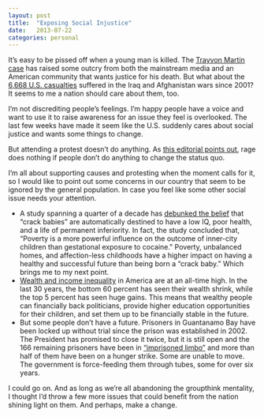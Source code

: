 ```yaml
---
layout: post
title:  "Exposing Social Injustice"
date:   2013-07-22
categories: personal
---
```


It’s easy to be pissed off when a young man is killed. The <u><a href="http://www.reuters.com/article/2013/07/21/us-usa-florida-shooting-idUSBRE96J03W20130721">Trayvon Martin case</a></u> has raised some outcry from both the mainstream media and an American community that wants justice for his death. But what about the <a href="http://apps.washingtonpost.com/national/fallen/">6,668 U.S. casualties</a> suffered in the Iraq and Afghanistan wars since 2001? It seems to me a nation should care about them, too.<p>

I’m not discrediting people’s feelings. I’m happy people have a voice and want to use it to raise awareness for an issue they feel is overlooked. The last few weeks have made it seem like the U.S. suddenly cares about social justice and wants some things to change.<p>

But attending a protest doesn’t do anything. As <u><a href="http://www.huffingtonpost.com/romany-malco/a-message-to-trayvon-mart_b_3612231.html?utm_hp_ref=mostpopular" target="_blank">this editorial points out</a></u>, rage does nothing if people don’t do anything to change the status quo.<p>

I’m all about supporting causes and protesting when the moment calls for it, so I would like to point out some concerns in our country that seem to be ignored by the general population. In case you feel like some other social issue needs your attention.<p>
<ul>
	<li>A study spanning a quarter of a decade has <u><a href="http://articles.philly.com/2013-07-21/news/40709969_1_hallam-hurt-so-called-crack-babies-funded-study" target="_blank">debunked the belief</a></u> that “crack babies” are automatically destined to have a low IQ, poor health, and a life of permanent inferiority. In fact, the study concluded that, “Poverty is a more powerful influence on the outcome of inner-city children than gestational exposure to cocaine." Poverty, unbalanced homes, and affection-less childhoods have a higher impact on having a healthy and successful future than being born a “crack baby.” Which brings me to my next point.</li>
	<li><u><a href="http://www.washingtonpost.com/blogs/wonkblog/wp/2013/03/06/this-viral-video-is-right-we-need-to-worry-about-wealth-inequality/" target="_blank">Wealth and income inequality</a></u> in America are at an all-time high. In the last 30 years, the bottom 60 percent has seen their wealth shrink, while the top 5 percent has seen huge gains. This means that wealthy people can financially back politicians, provide higher education opportunities for their children, and set them up to be financially stable in the future.</li>
	<li>But some people don’t have a future. Prisoners in Guantanamo Bay have been locked up without trial since the prison was established in 2002. The President has promised to close it twice, but it is still open and the 166 remaining prisoners have been in <u>“<a href="http://dianedimond.net/guantanamo-bay-prison-what-have-we-wrought/" target="_blank">imprisoned limbo</a>”</u> and more than half of them have been on a hunger strike. Some are unable to move. The government is force-feeding them through tubes, some for over six years.</li>
</ul><p>
I could go on. And as long as we’re all abandoning the groupthink mentality, I thought I’d throw a few more issues that could benefit from the nation shining light on them. And perhaps, make a change.